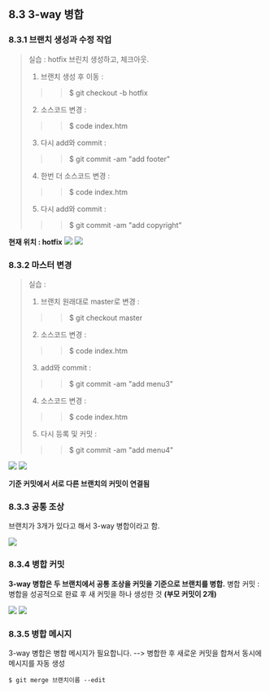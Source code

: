 ## 8.3 3-way 병합
### 8.3.1 브랜치 생성과 수정 작업
> 실습 : hotfix 브린치 생성하고, 체크아웃.
>
> 1. 브랜치 생성 후 이동 : 
> > > $ git checkout -b hotfix
> 2. 소스코드 변경 : 
> > > $ code index.htm
> 3. 다시 add와 commit : 
> > > $ git commit -am "add footer"
> 4. 한번 더 소스코드 변경 : 
> > > $ code index.htm
> 5. 다시 add와 commit : 
> > > $ git commit -am "add copyright"

**현재 위치 : hotfix**
![](https://github.com/moolgutree/OSS-Needed-for-class/blob/main/09w/P20221108_104848000_AAFF7787-072F-4E27-85EA-756252F03D1E.PNG)
![](https://github.com/moolgutree/OSS-Needed-for-class/blob/main/09w/P20221108_104913000_626E9AFD-3F4F-4098-9C2F-3C4E5805D64B.PNG)

### 8.3.2 마스터 변경
> 실습 : 
>
> 1. 브랜치 원래대로 master로 변경 : 
> > > $ git checkout master
>2. 소스코드 변경 : 
> > > $ code index.htm
> 3. add와 commit : 
> > > $ git commit -am "add menu3"
> 4. 소스코드 변경 : 
> > > $ code index.htm
> 5. 다시 등록 및 커밋 : 
> > > $ git commit -am "add menu4"

![](https://github.com/moolgutree/OSS-Needed-for-class/blob/main/09w/P20221108_104936000_B4B28F34-B306-4B05-A305-EA990120E064.PNG)
![](https://github.com/moolgutree/OSS-Needed-for-class/blob/main/09w/P20221108_104958000_68463F7E-5D72-4F4F-81B1-4DE38A3AA634.PNG)

**기준 커밋에서 서로 다른 브랜치의 커밋이 연결됨**

### 8.3.3 공통 조상
브랜치가 3개가 있다고 해서 3-way 병합이라고 함.

![](https://github.com/moolgutree/OSS-Needed-for-class/blob/main/09w/P20221108_105041000_49BEE750-E1E7-4487-93CC-2474DC1DA8CB.PNG)

### 8.3.4 병합 커밋
**3-way 병합은 두 브랜치에서 공통 조상을 커밋을 기준으로 브랜치를 병합.**
병합 커밋 : 병합을 성공적으로 완료 후 새 커밋을 하나 생성한 것 **(부모 커밋이 2개)**

![](https://github.com/moolgutree/OSS-Needed-for-class/blob/main/09w/P20221108_105144000_CF4E35C1-0DFB-4D99-971E-37BCEC0F170B.PNG)
![](https://github.com/moolgutree/OSS-Needed-for-class/blob/main/09w/P20221108_105203000_052E61FA-DDBD-47C9-B5F9-F8FE2983D955.PNG)

### 8.3.5 병합 메시지
3-way 병합은 병합 메시지가 필요합니다. --> 병합한 후 새로운 커밋을 합쳐서 동시에 메시지를 자동 생성
```
$ git merge 브랜치이름 --edit
```
